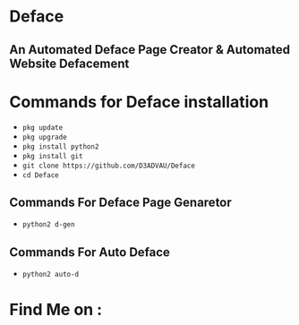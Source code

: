 # Deface
## An Automated Deface Page Creator & Automated Website Defacement

# Commands for Deface installation

<ul><li><code>pkg update</code></li><li><code>pkg upgrade</code></li><li><code>pkg install python2</code></li><li><code>pkg install git</code></li><li><code>git clone https://github.com/D3ADVAU/Deface</code></li><li><code>cd Deface</code></li></ul>

## Commands For Deface Page Genaretor

<ul><li><code>python2 d-gen</code></li></ul>

## Commands For Auto Deface

<ul><li><code>python2 auto-d</code></li></ul>

<!-- wp:heading {"level":3} -->
<h1><a href="https://github.com/D3ADVAU/Deface#find-me-on-"></a>Find Me on :</h1>
<!-- /wp:heading -->

<!-- wp:image {"linkDestination":"custom"} -->
<figure class="wp-block-image"><a href="https://github.com/D3ADVAU"><img src="https://camo.githubusercontent.com/740544dc577adf295c72af4ef4ef0914572ab834aeb7798c661280b45efd1b0b/68747470733a2f2f696d672e736869656c64732e696f2f62616467652f4769746875622d446561642d2d4d616e2d677265656e3f7374796c653d666f722d7468652d6261646765266c6f676f3d676974687562" alt=""/></a></figure>
<!-- /wp:image -->

<!-- wp:image {"linkDestination":"custom"} -->
<figure class="wp-block-image"><a href="https://www.facebook.com/D3ADVAU"><img src="https://camo.githubusercontent.com/eb0f9023a7fdcb81d2cad7b47a49b3b756b5eaf9f169f171a31f87433b628e86/68747470733a2f2f696d672e736869656c64732e696f2f62616467652f46616365626f6f6b2d446561642d2d4d616e2d7265643f7374796c653d666f722d7468652d6261646765266c6f676f3d46616365626f6f6b" alt=""/></a></figure>
<!-- /wp:image -->

<!-- wp:image {"linkDestination":"custom"} -->
<figure class="wp-block-image"><a href="https://m.me/D3ADVAU"><img src="https://camo.githubusercontent.com/b3f996a015fec9ec20f55759a6e7dc9ad46009d05cbf627bf8867a357cc3079a/68747470733a2f2f696d672e736869656c64732e696f2f62616467652f4d657373656e6765722d446561642d2d4d616e2d626c75653f7374796c653d666f722d7468652d6261646765266c6f676f3d4d657373656e676572" alt=""/></a></figure>
<!-- /wp:image -->
